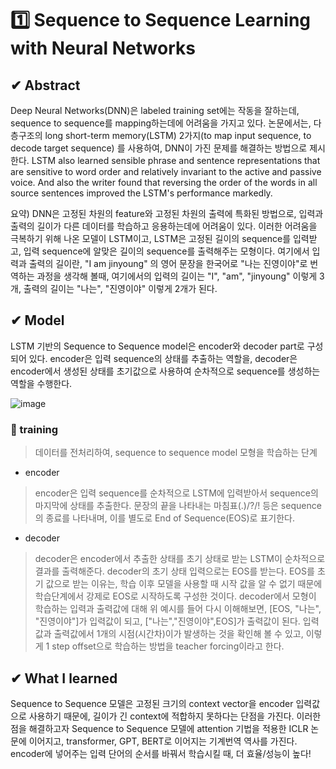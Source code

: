 # 1️⃣ Sequence to Sequence Learning with Neural Networks

## ✔ Abstract
Deep Neural Networks(DNN)은 labeled training set에는 작동을 잘하는데, sequence to sequence를 mapping하는데에 어려움을 가지고 있다.
논문에서는, 다층구조의 long short-term memory(LSTM) 2가지(to map input sequence, to decode target sequence) 를 사용하여, DNN이 가진 문제를 해결하는 방법으로 제시한다.
LSTM also learned sensible phrase and sentence representations that are sensitive to word order and relatively invariant to the active and passive voice.
And also the writer found that reversing the order of the words in all source sentences improved the LSTM's performance markedly.

요약) DNN은 고정된 차원의 feature와 고정된 차원의 출력에 특화된 방법으로, 입력과 출력의 길이가 다른 데이터를 학습하고 응용하는데에 어려움이 있다. 이러한 어려움을 극복하기 위해
나온 모델이 LSTM이고, LSTM은 고정된 길이의 sequence를 입력받고, 입력 sequence에 알맞은 길이의 sequence를 출력해주는 모형이다.
여기에서 입력과 출력의 길이란, "I am jinyoung" 의 영어 문장을 한국어로 "나는 진영이야"로 번역하는 과정을 생각해 볼때, 여기에서의 입력의 길이는 "I", "am", "jinyoung" 이렇게 3개,
출력의 길이는 "나는", "진영이야" 이렇게 2개가 된다.

## ✔ Model
LSTM 기반의 Sequence to Sequence model은 encoder와 decoder part로 구성되어 있다. encoder은 입력 sequence의 상태를 추출하는 역할을, 
decoder은 encoder에서 생성된 상태를 초기값으로 사용하여 순차적으로 sequence를 생성하는 역할을 수행한다.

![image](https://user-images.githubusercontent.com/77235677/158810738-47306a93-e165-4b17-99ac-74eb9cc5c19d.png)

### 🔑 training
> 데이터를 전처리하여, sequence to sequence model 모형을 학습하는 단계

- encoder
> encoder은 입력 sequence를 순차적으로 LSTM에 입력받아서 sequence의 마지막에 상태를 추출한다. 문장의 끝을 나타내는 마침표(.)/?/! 등은 sequence의 종료를 나타내며,
이를 별도로 End of Sequence(EOS)로 표기한다.

- decoder
> decoder은 encoder에서 추출한 상태를 초기 상태로 받는 LSTM이 순차적으로 결과를 출력해준다. decoder의 초기 상태 입력으로는 EOS를 받는다.
EOS를 초기 값으로 받는 이유는, 학습 이후 모델을 사용할 때 시작 값을 알 수 없기 때문에 학습단계에서 강제로 EOS로 시작하도록 구성한 것이다.
decoder에서 모형이 학습하는 입력과 출력값에 대해 위 예시를 들어 다시 이해해보면, 
[EOS, "나는", "진영이야"]가 입력값이 되고, ["나는","진영이야",EOS]가 출력값이 된다.
입력값과 출력값에서 1개의 시점(시간차)이가 발생하는 것을 확인해 볼 수 있고, 이렇게 1 step offset으로 학습하는 방법을 teacher forcing이라고 한다.

## ✔ What I learned
Sequence to Sequence 모델은 고정된 크기의 context vector을 encoder 입력값으로 사용하기 때문에, 길이가 긴 context에 적합하지 못하다는 단점을 가진다.
이러한 점을 해결하고자 Sequence to Sequence 모델에 attention 기법을 적용한 ICLR 논문에 이어지고, transformer, GPT, BERT로 이어지는 기계번역 역사를 가진다.
encoder에 넣어주는 입력 단어의 순서를 바꿔서 학습시킬 때, 더 효율/성능이 높다!